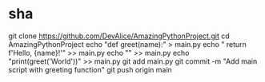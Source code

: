 # sha
git clone https://github.com/DevAlice/AmazingPythonProject.git
cd AmazingPythonProject
echo "def greet(name):" > main.py
echo "    return f'Hello, {name}!'" >> main.py
echo "" >> main.py
echo "print(greet('World'))" >> main.py
git add main.py
git commit -m "Add main script with greeting function"
git push origin main
